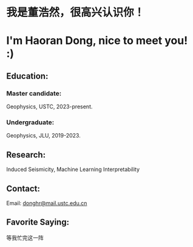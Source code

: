 # 我是董浩然，很高兴认识你！
# I'm Haoran Dong, nice to meet you!    :)

## Education:
### Master candidate:
Geophysics, USTC, 2023-present.
### Undergraduate:
Geophysics, JLU, 2019-2023.
## Research:
Induced Seismicity, Machine Learning Interpretability

## Contact:
Email: donghr@mail.ustc.edu.cn
## 
## Favorite Saying:
等我忙完这一阵

<!--
**Haoran-DONG/Haoran-DONG** is a ✨ _special_ ✨ repository because its `README.md` (this file) appears on your GitHub profile.

Here are some ideas to get you started:

- 🔭 I’m currently working on ...
- 🌱 I’m currently learning ...
- 👯 I’m looking to collaborate on ...
- 🤔 I’m looking for help with ...
- 💬 Ask me about ...
- 📫 How to reach me: ...
- 😄 Pronouns: ...
- ⚡ Fun fact: ...
-->
